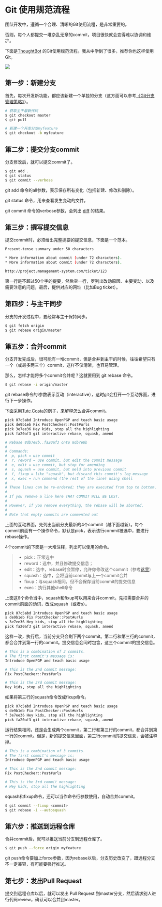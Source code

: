 # Git 使用规范流程

团队开发中，遵循一个合理、清晰的Git使用流程，是非常重要的。

否则，每个人都提交一堆杂乱无章的commit，项目很快就会变得难以协调和维护。

下面是[ThoughtBot](https://github.com/thoughtbot/guides/tree/master/protocol/git) 的Git使用规范流程。我从中学到了很多，推荐你也这样使用Git。

![](http://www.ruanyifeng.com/blogimg/asset/2015/bg2015080501.png)

## 第一步：新建分支

首先，每次开发新功能，都应该新建一个单独的分支（这方面可以参考[《Git分支管理策略》](http://www.ruanyifeng.com/blog/2012/07/git.html)）。

```bash
# 获取主干最新代码
$ git checkout master
$ git pull

# 新建一个开发分支myfeature
$ git checkout -b myfeature
```

## 第二步：提交分支commit

分支修改后，就可以提交commit了。

```bash
$ git add .
$ git status
$ git commit --verbose
```

git add 命令的all参数，表示保存所有变化（包括新建、修改和删除）。

git status 命令，用来查看发生变动的文件。

git commit 命令的verbose参数，会列出 [diff](http://www.ruanyifeng.com/blog/2012/08/how_to_read_diff.html) 的结果。

## 第三步：撰写提交信息

提交commit时，必须给出完整扼要的提交信息，下面是一个范本。

```bash
Present-tense summary under 50 characters

* More information about commit (under 72 characters).
* More information about commit (under 72 characters).

http://project.management-system.com/ticket/123
```

第一行是不超过50个字的提要，然后空一行，罗列出改动原因、主要变动、以及需要注意的问题。最后，提供对应的网址（比如Bug ticket）。

## 第四步：与主干同步

分支的开发过程中，要经常与主干保持同步。

```bash
$ git fetch origin
$ git rebase origin/master
```

## 第五步：合并commit

分支开发完成后，很可能有一堆commit，但是合并到主干的时候，往往希望只有一个（或最多两三个）commit，这样不仅清晰，也容易管理。

那么，怎样才能将多个commit合并呢？这就要用到 git rebase 命令。

```bash
$ git rebase -i origin/master
```

git rebase命令的i参数表示互动（interactive），这时git会打开一个互动界面，进行下一步操作。

下面采用[Tute Costa](https://robots.thoughtbot.com/git-interactive-rebase-squash-amend-rewriting-history)的例子，来解释怎么合并commit。

```bash
pick 07c5abd Introduce OpenPGP and teach basic usage
pick de9b1eb Fix PostChecker::Post#urls
pick 3e7ee36 Hey kids, stop all the highlighting
pick fa20af3 git interactive rebase, squash, amend

# Rebase 8db7e8b..fa20af3 onto 8db7e8b
#
# Commands:
#  p, pick = use commit
#  r, reword = use commit, but edit the commit message
#  e, edit = use commit, but stop for amending
#  s, squash = use commit, but meld into previous commit
#  f, fixup = like "squash", but discard this commit's log message
#  x, exec = run command (the rest of the line) using shell
#
# These lines can be re-ordered; they are executed from top to bottom.
#
# If you remove a line here THAT COMMIT WILL BE LOST.
#
# However, if you remove everything, the rebase will be aborted.
#
# Note that empty commits are commented out
```

上面的互动界面，先列出当前分支最新的4个commit（越下面越新）。每个commit前面有一个操作命令，默认是pick，表示该行commit被选中，要进行rebase操作。

4个commit的下面是一大堆注释，列出可以使用的命令。

> - pick：正常选中
> - reword：选中，并且修改提交信息；
> - edit：选中，rebase时会暂停，允许你修改这个commit（参考[这里](https://schacon.github.io/gitbook/4_interactive_rebasing.html)）
> - squash：选中，会将当前commit与上一个commit合并
> - fixup：与squash相同，但不会保存当前commit的提交信息
> - exec：执行其他shell命令

上面这6个命令当中，squash和fixup可以用来合并commit。先把需要合并的commit前面的动词，改成squash（或者s）。

```bash
pick 07c5abd Introduce OpenPGP and teach basic usage
s de9b1eb Fix PostChecker::Post#urls
s 3e7ee36 Hey kids, stop all the highlighting
pick fa20af3 git interactive rebase, squash, amend
```

这样一改，执行后，当前分支只会剩下两个commit。第二行和第三行的commit，都会合并到第一行的commit。提交信息会同时包含，这三个commit的提交信息。

```bash
# This is a combination of 3 commits.
# The first commit's message is:
Introduce OpenPGP and teach basic usage

# This is the 2nd commit message:
Fix PostChecker::Post#urls

# This is the 3rd commit message:
Hey kids, stop all the highlighting
```

如果将第三行的squash命令改成fixup命令。

```bash
pick 07c5abd Introduce OpenPGP and teach basic usage
s de9b1eb Fix PostChecker::Post#urls
f 3e7ee36 Hey kids, stop all the highlighting
pick fa20af3 git interactive rebase, squash, amend
```

运行结果相同，还是会生成两个commit，第二行和第三行的commit，都合并到第一行的commit。但是，新的提交信息里面，第三行commit的提交信息，会被注释掉。

```bash
# This is a combination of 3 commits.
# The first commit's message is:
Introduce OpenPGP and teach basic usage

# This is the 2nd commit message:
Fix PostChecker::Post#urls

# This is the 3rd commit message:
# Hey kids, stop all the highlighting
```

squash和fixup命令，还可以当作命令行参数使用，自动合并commit。

```bash
$ git commit --fixup <commit> 
$ git rebase -i --autosquash 
```

## 第六步：推送到远程仓库

合并commit后，就可以推送当前分支到远程仓库了。

```bash
$ git push --force origin myfeature
```

git push命令要加上force参数，因为rebase以后，分支历史改变了，跟远程分支不一定兼容，有可能要强行推送。

## 第七步：发出Pull Request

提交到远程仓库以后，就可以发出 Pull Request 到master分支，然后请求别人进行代码review，确认可以合并到master。
